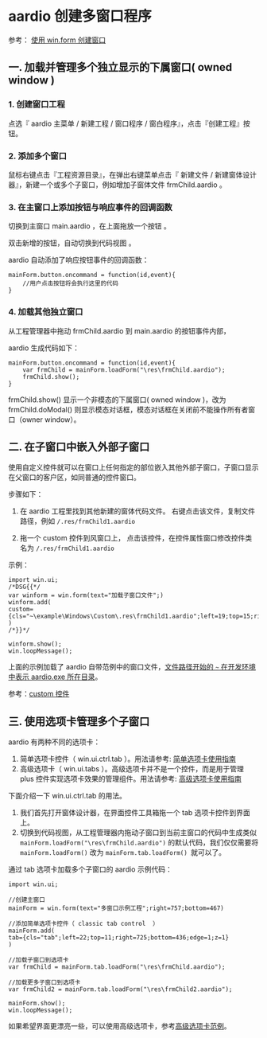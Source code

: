 # aardio 创建多窗口程序

参考： [使用 win.form 创建窗口](create-winform.md)

## 一. 加载并管理多个独立显示的下属窗口( owned window )
 
### 1. 创建窗口工程

点选『 aardio 主菜单 / 新建工程 / 窗口程序 / 窗白程序』，点击『创建工程』按钮。  
  
### 2. 添加多个窗口

鼠标右键点击『工程资源目录』，在弹出右键菜单点击『 新建文件 / 新建窗体设计器』，新建一个或多个子窗口，例如增加子窗体文件 frmChild.aardio 。  

### 3. 在主窗口上添加按钮与响应事件的回调函数

切换到主窗口 main.aardio ，在上面拖放一个按钮 。
  
双击新增的按钮，自动切换到代码视图 。 
  
aardio 自动添加了响应按钮事件的回调函数：  

```aardio
mainForm.button.oncommand = function(id,event){  
    //用户点击按钮将会执行这里的代码
}
```
  
### 4. 加载其他独立窗口

从工程管理器中拖动 frmChild.aardio 到 main.aardio 的按钮事件内部，  
   
aardio 生成代码如下：  

```aardio
mainForm.button.oncommand = function(id,event){  
    var frmChild = mainForm.loadForm("\res\frmChild.aardio");  
    frmChild.show();  
}
```

frmChild.show() 显示一个非模态的下属窗口( owned window )，改为 frmChild.doModal() 则显示模态对话框，模态对话框在关闭前不能操作所有者窗口（owner window）。 

## 二. 在子窗口中嵌入外部子窗口

使用自定义控件就可以在窗口上任何指定的部位嵌入其他外部子窗口，子窗口显示在父窗口的客户区，如同普通的控件窗口。

步骤如下：

1. 在 aardio 工程里找到其他新建的窗体代码文件。
右键点击该文件，复制文件路径，例如 `/.res/frmChild1.aardio`

2. 拖一个 custom 控件到风窗口上，
点击该控件，在控件属性窗口修改控件类名为 `/.res/frmChild1.aardio`

示例：

```aardio
import win.ui;
/*DSG{{*/
var winform = win.form(text="加载子窗口文件";)
winform.add(
custom={cls="~\example\Windows\Custom\.res\frmChild1.aardio";left=19;top=15;right=740;bottom=455;db=1;dl=1;dr=1;dt=1;z=1}
)
/*}}*/

winform.show();
win.loopMessage();
```

上面的示例加载了 aardio 自带范例中的窗口文件，[文件路径开始的 `~` 在开发环境中表示  aardio.exe 所在目录](../../../builtin/io/path.md#app-path)。

参考：[custom 控件](ctrl/custom.md#cls-path)

## 三. 使用选项卡管理多个子窗口

aardio 有两种不同的选项卡：

1. 简单选项卡控件（ win.ui.ctrl.tab ）。用法请参考: [简单选项卡使用指南](ctrl/tab.md)
2. 高级选项卡（ win.ui.tabs  ）。高级选项卡并不是一个控件，而是用于管理 plus 控件实现选项卡效果的管理组件。用法请参考: [高级选项卡使用指南](tabs/_.md)

下面介绍一下 win.ui.ctrl.tab 的用法。

1. 我们首先打开窗体设计器，在界面控件工具箱拖一个 tab 选项卡控件到界面上。
2. 切换到代码视图，从工程管理器内拖动子窗口到当前主窗口的代码中生成类似 `mainForm.loadForm("\res\frmChild.aardio")` 的默认代码，我们仅仅需要将 `mainForm.loadForm()` 改为 `mainForm.tab.loadForm() `就可以了。

  
通过 tab 选项卡加载多个子窗口的 aardio 示例代码：  

```aardio
import win.ui;  

//创建主窗口
mainForm = win.form(text="多窗口示例工程";right=757;bottom=467)  

//添加简单选项卡控件（ classic tab control  ）
mainForm.add(  
tab={cls="tab";left=22;top=11;right=725;bottom=436;edge=1;z=1}  
)  

//加载子窗口到选项卡
var frmChild = mainForm.tab.loadForm("\res\frmChild.aardio");    

//加载更多子窗口到选项卡
var frmChild2 = mainForm.tab.loadForm("\res\frmChild2.aardio");    

mainForm.show();  
win.loopMessage();
```

如果希望界面更漂亮一些，可以使用高级选项卡，参考[高级选项卡范例](../../../../example/tabs/QuickStart.html)。  